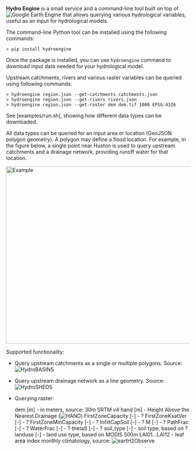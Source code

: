 **Hydro Engine** is a small service and a command-line tool built on top of ![Google Earth Engine](http://earthengine.google.com) that allows querying various hydrological variables, useful as an input for hydrological models.

The command-line Python tool can be installed using the following commands:
```
> pip install hydroengine
```

Once the package is installed, you can use ```hydroengine``` command to download input data needed for your hydrological model.

Upstream catchments, rivers and various raster variables can be queried using following commands:

```
> hydroengine region.json --get-catchments catchments.json
> hydroengine region.json --get-rivers rivers.json
> hydroengine region.json --get-raster dem dem.tif 1000 EPSG:4326
```

See [examples/run.sh], showing how different data types can be downloaded.

All data types can be queried for an input area or location (GeoJSON polygon geometry). A polygon may define a flood location. For example, in the figure below, a single point near Huston is used to query upstream catchments and a drainage network, providing runoff water for that location.

<img src="https://github.com/Deltares/hydro-engine/blob/master/docs/example_query.png?raw=true" alt="Example" width="626" height="485">

Supported functionality:

* Query upstream catchments as a single or multiple polygons. Source: ![HydroBASINS](http://www.hydrosheds.org/page/hydrobasins)
* Query upstream drainage network as a line geometry. Source: ![HydroSHEDS](http://hydrosheds.org)
* Querying raster:

   dem [m] - in meters, source: 30m SRTM v4
   hand [m] - Height Above the Nearest Drainage (![HAND](http://global-hand.appspot.com))
   FirstZoneCapacity [-] - ?
   FirstZoneKsatVer [-] - ?
   FirstZoneMinCapacity [-] - ?
   InfiltCapSoil [-] - ?
   M [-] - ?
   PathFrac [-] - ?
   WaterFrac [-] - ?
   thetaS [-] - ?
   soil_type [-] - soil type, based on ?
   landuse [-] - land use type, based on MODIS 500m
   LAI01...LAI12 - leaf area index monthly climatology, source: ![eartH2Observe](http://www.earth2observe.eu/)
